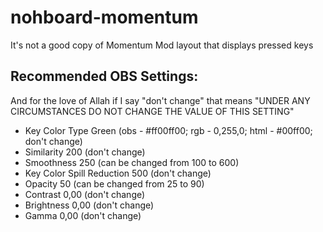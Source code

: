 # nohboard-momentum
It's not a good copy of Momentum Mod layout that displays pressed keys

## Recommended OBS Settings:
And for the love of Allah if I say "don't change" that means "UNDER ANY CIRCUMSTANCES DO NOT CHANGE THE VALUE OF THIS SETTING"
- Key Color Type Green (obs - #ff00ff00; rgb - 0,255,0; html - #00ff00; don't change)
- Similarity 200 (don't change)
- Smoothness 250 (can be changed from 100 to 600)
- Key Color Spill Reduction 500 (don't change)
- Opacity 50 (can be changed from 25 to 90)
- Contrast 0,00 (don't change)
- Brightness 0,00 (don't change)
- Gamma 0,00 (don't change)
